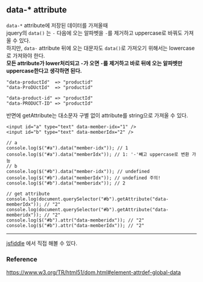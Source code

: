 ## data-* attribute

`data-*` attribute에 저장된 데이터를 가져올때  
jquery의 `data()` 는  `-` 다음에 오는 알파벳을 `-`를 제거하고 uppercase로 바꿔도 가져올 수 있다.  
하지만, `data-` attribute 뒤에 오는 대문자도 `data()`로 가져오기 위해서는 lowercase로 가져와야 한다.  
**모든 attribute가 lower처리되고 `-`가 오면 `-`를 제거하고 바로 뒤에 오는 알파벳만 uppercase한다고 생각하면 된다.**

```
"data-productId"  => "productid"  
"data-ProDUctId"  => "productid"

"data-product-id" => "productId"  
"data-PRODUCT-ID" => "productId"  
```

반면에 getAttribute는 대소문자 구별 없이 attribute를 string으로 가져올 수 있다.

```
<input id="a" type="text" data-member-idx="1" />  
<input id="b" type="text" data-memberIdx="2" />
```

```
// a
console.log($("#a").data("member-idx")); // 1  
console.log($("#a").data("memberIdx")); // 1: '-'빼고 uppercase로 변환 가능  
// b
console.log($("#b").data("member-idx")); // undefined  
console.log($("#b").data("memberIdx")); // undefined 주의!  
console.log($("#b").data("memberidx")); // 2  

// get attribute
console.log(document.querySelector("#b").getAttribute("data-memberIdx")); // "2"  
console.log(document.querySelector("#b").getAttribute("data-memberidx")); // "2"  
console.log($("#b").attr("data-memberidx")); // "2"  
console.log($("#b").attr("data-memberIdx")); // "2"  
```

---


[jsfiddle](https://jsfiddle.net/jjhan/fy02gseh/1/) 에서 직접 해볼 수 있다.  



### Reference
https://www.w3.org/TR/html51/dom.html#element-attrdef-global-data